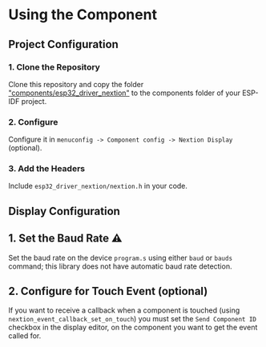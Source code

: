 # Using the Component

## Project Configuration

### 1. Clone the Repository

Clone this repository and copy the folder ["components/esp32_driver_nextion"](../../components/esp32_driver_nextion/) to the components folder of your ESP-IDF project.

### 2. Configure

Configure it in ```menuconfig -> Component config -> Nextion Display``` (optional).

### 3. Add the Headers

Include `esp32_driver_nextion/nextion.h` in your code.

## Display Configuration

## 1. Set the Baud Rate :warning:

Set the baud rate on the device ```program.s``` using either ```baud``` or ```bauds``` command; this library does not have automatic baud rate detection.

## 2. Configure for Touch Event (optional)

If you want to receive a callback when a component is touched (using `nextion_event_callback_set_on_touch`) you must set the `Send Component ID` checkbox in the display editor, on the component you want to get the event called for.
